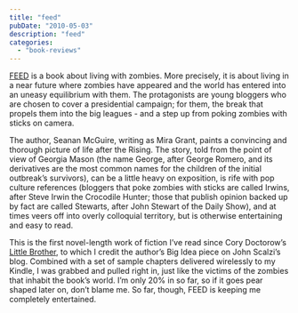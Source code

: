 ```yaml
---
title: "feed"
pubDate: "2010-05-03"
description: "feed"
categories:
  - "book-reviews"
---
```


[FEED](http://www.amazon.com/gp/product/0316081051?ie=UTF8&tag=seizethedav0c-20&linkCode=as2&camp=1789&creative=390957&creativeASIN=0316081051) is a book about living with zombies. More precisely, it is about living in a near future where zombies have appeared and the world has entered into an uneasy equilibrium with them. The protagonists are young bloggers who are chosen to cover a presidential campaign; for them, the break that propels them into the big leagues - and a step up from poking zombies with sticks on camera.

The author, Seanan McGuire, writing as Mira Grant, paints a convincing and thorough picture of life after the Rising. The story, told from the point of view of Georgia Mason (the name George, after George Romero, and its derivatives are the most common names for the children of the initial outbreak’s survivors), can be a little heavy on exposition, is rife with pop culture references (bloggers that poke zombies with sticks are called Irwins, after Steve Irwin the Crocodile Hunter; those that publish opinion backed up by fact are called Stewarts, after John Stewart of the Daily Show), and at times veers off into overly colloquial territory, but is otherwise entertaining and easy to read.

This is the first novel-length work of fiction I’ve read since Cory Doctorow’s [Little Brother](http://www.amazon.com/gp/product/0765323117?ie=UTF8&tag=seizethedav0c-20&linkCode=as2&camp=1789&creative=390957&creativeASIN=0765323117), to which I credit the author’s Big Idea piece on John Scalzi’s blog. Combined with a set of sample chapters delivered wirelessly to my Kindle, I was grabbed and pulled right in, just like the victims of the zombies that inhabit the book’s world. I’m only 20% in so far, so if it goes pear shaped later on, don’t blame me. So far, though, FEED is keeping me completely entertained.
